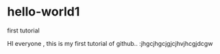 # hello-world1
first tutorial


HI everyone , this is my first tutorial of github.. :jhgcjhgcjgjcjhvjhcgjdcgw
